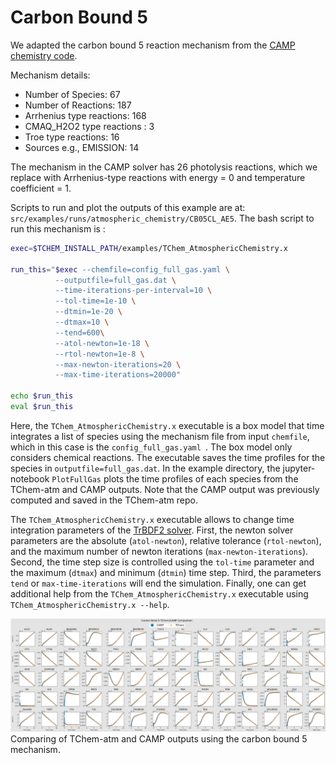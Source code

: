 # **Carbon Bound 5**
We adapted the carbon bound 5 reaction mechanism from the [CAMP chemistry code](https://github.com/open-atmos/camp/tree/main/mechanisms/cb05cl_ae5).

Mechanism details:

* Number of Species: 67
* Number of Reactions: 187
* Arrhenius type reactions: 168
* CMAQ_H2O2 type reactions : 3
* Troe type reactions: 16
* Sources e.g., EMISSION: 14

The mechanism in the CAMP solver has 26 photolysis reactions, which we replace with Arrhenius-type reactions with energy = 0  and temperature coefficient = 1.

Scripts to run and plot the outputs of this example are at: ``src/examples/runs/atmospheric_chemistry/CB05CL_AE5``. The bash script to run this mechanism is :


```bash
exec=$TCHEM_INSTALL_PATH/examples/TChem_AtmosphericChemistry.x

run_this="$exec --chemfile=config_full_gas.yaml \
          --outputfile=full_gas.dat \
          --time-iterations-per-interval=10 \
          --tol-time=1e-10 \
          --dtmin=1e-20 \
          --dtmax=10 \
          --tend=600\
          --atol-newton=1e-18 \
          --rtol-newton=1e-8 \
          --max-newton-iterations=20 \
          --max-time-iterations=20000"

echo $run_this
eval $run_this
```

Here, the ``TChem_AtmosphericChemistry.x`` executable is a box model that time integrates a list of species using the mechanism file from input ``chemfile``, which in this case is the ``config_full_gas.yaml ``. The box model only considers chemical reactions. The executable saves the time profiles for the species in ``outputfile=full_gas.dat``. In the example directory, the jupyter-notebook ``PlotFullGas`` plots the time profiles of each species from the TChem-atm and CAMP outputs. Note that the CAMP output was previously computed and saved in the TChem-atm repo.

The ``TChem_AtmosphericChemistry.x`` executable allows to change time integration parameters of the [TrBDF2 solver](https://github.com/sandialabs/Tines?tab=readme-ov-file#timeintegration). First, the newton solver parameters are the
absolute (``atol-newton``), relative tolerance (``rtol-newton``), and the maximum number of newton iterations (``max-newton-iterations``). Second, the time step size is controlled using the ``tol-time`` parameter and the maximum (``dtmax``) and minimum (``dtmin``) time step. Third, the parameters ``tend`` or ``max-time-iterations`` will end the simulation. Finally, one can get additional help from the ``TChem_AtmosphericChemistry.x`` executable using ``TChem_AtmosphericChemistry.x --help``.


![TChem-atm vs CAMP](figures/carbonB5TChemvsCAMP.png)
Comparing of TChem-atm and CAMP outputs using the carbon bound 5 mechanism.
